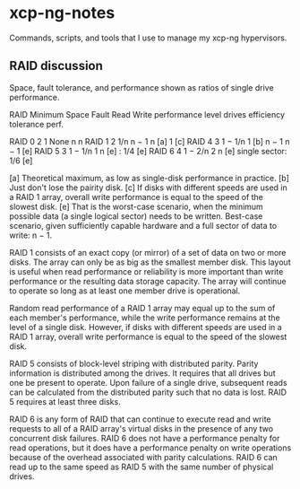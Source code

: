# xcp-ng-notes

Commands, scripts, and tools that I use to manage my xcp-ng hypervisors.

## RAID discussion

Space, fault tolerance, and performance shown as ratios of single drive 
performance.

RAID      Minimum   Space      Fault      Read      Write performance
level     drives    efficiency tolerance  perf.

RAID 0    2         1          None       n         n
RAID 1    2         1/n        n − 1      n [a]     1 [c]
RAID 4    3         1 − 1/n    1 [b]      n − 1     n − 1 [e]
RAID 5    3         1 − 1/n    1          n [e]     : 1/4 [e]
RAID 6    4         1 − 2/n    2          n [e]     single sector: 1/6 [e]

[a]  Theoretical maximum, as low as single-disk performance in practice.
[b]  Just don't lose the pairity disk.
[c]  If disks with different speeds are used in a RAID 1 array, overall write 
     performance is equal to the speed of the slowest disk. 
[e]  That is the worst-case scenario, when the minimum possible data (a single
     logical sector) needs to be written. Best-case scenario, given 
     sufficiently capable hardware and a full sector of data to write: n − 1.

RAID 1 consists of an exact copy (or mirror) of a set of data on two or more 
disks. The array can only be as big as the smallest member disk. This layout 
is useful when read performance or reliability is more important than write 
performance or the resulting data storage capacity. The array will continue 
to operate so long as at least one member drive is operational.

Random read performance of a RAID 1 array may equal up to the sum of each 
member's performance, while the write performance remains at the level of a 
single disk. However, if disks with different speeds are used in a RAID 1 
array, overall write performance is equal to the speed of the slowest disk.

RAID 5 consists of block-level striping with distributed parity. Parity 
information is distributed among the drives. It requires that all drives but 
one be present to operate. Upon failure of a single drive, subsequent reads can
be calculated from the distributed parity such that no data is lost. RAID 5 
requires at least three disks.

RAID 6 is any form of RAID that can continue to execute read and write requests
to all of a RAID array's virtual disks in the presence of any two concurrent 
disk failures. RAID 6 does not have a performance penalty for read operations, 
but it does have a performance penalty on write operations because of the 
overhead associated with parity calculations. RAID 6 can read up to the same 
speed as RAID 5 with the same number of physical drives.

